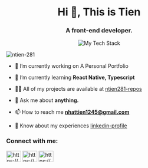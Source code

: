 <h1 align="center">Hi 👋, This is Tien</h1>
<h3 align="center">A front-end developer.</h3>

<div align="center">
  <img src="https://github-readme-tech-stack.vercel.app/api/cards?align=center&titleAlign=center&borderRadius=10&fontFamily=Cascadia%20code&fontSize=20&lineHeight=10&lineCount=4&theme=one_dark&hideBg=true&line1=React,reactjs,4d36bf;Next.js,nextjs,311a70;MongoDB,mongodb,47A248;Rust,rust,b21010;swc,swc,FFFFFF;&line2=sass,sass,CC6699;bootstrap,bootstrap,7952B3;&line3=obsidian,obsidian,483699;vite,vite,646CFF;redux,redux,764ABC;&line4=flutter,flutter,02569B;" alt="My Tech Stack" />
</div>

<p align="left"> <img src="https://komarev.com/ghpvc/?username=ntien-281&label=Profile%20views&color=0e75b6&style=flat" alt="ntien-281" /> </p>

- 🔭 I’m currently working on A Personal Portfolio

- 🌱 I’m currently learning **React Native, Typescript**

- 👨‍💻 All of my projects are available at [ntien281-repos](https://github.com/ntien-281?tab=repositories)

- 💬 Ask me about **anything.**

- 📫 How to reach me **nhattien1245@gmail.com**

- 📄 Know about my experiences [linkedin-profile](https://www.linkedin.com/in/văn-nhật-tiến-lý-7b8642237/)


<h3 align="left">Connect with me:</h3>
<p align="left">
<a href="https://codepen.io/https://codepen.io/10kevent" target="blank"><img align="center" src="https://raw.githubusercontent.com/rahuldkjain/github-profile-readme-generator/master/src/images/icons/Social/codepen.svg" alt="https://codepen.io/10kevent" height="30" width="40" /></a>
<a href="https://linkedin.com/in/https://www.linkedin.com/in/văn-nhật-tiến-lý-7b8642237/" target="blank"><img align="center" src="https://raw.githubusercontent.com/rahuldkjain/github-profile-readme-generator/master/src/images/icons/Social/linked-in-alt.svg" alt="https://www.linkedin.com/in/văn-nhật-tiến-lý-7b8642237/" height="30" width="40" /></a>
<a href="https://fb.com/https://www.facebook.com/profile.php?id=100011742281024" target="blank"><img align="center" src="https://raw.githubusercontent.com/rahuldkjain/github-profile-readme-generator/master/src/images/icons/Social/facebook.svg" alt="https://www.facebook.com/profile.php?id=100011742281024" height="30" width="40" /></a>
</p>
